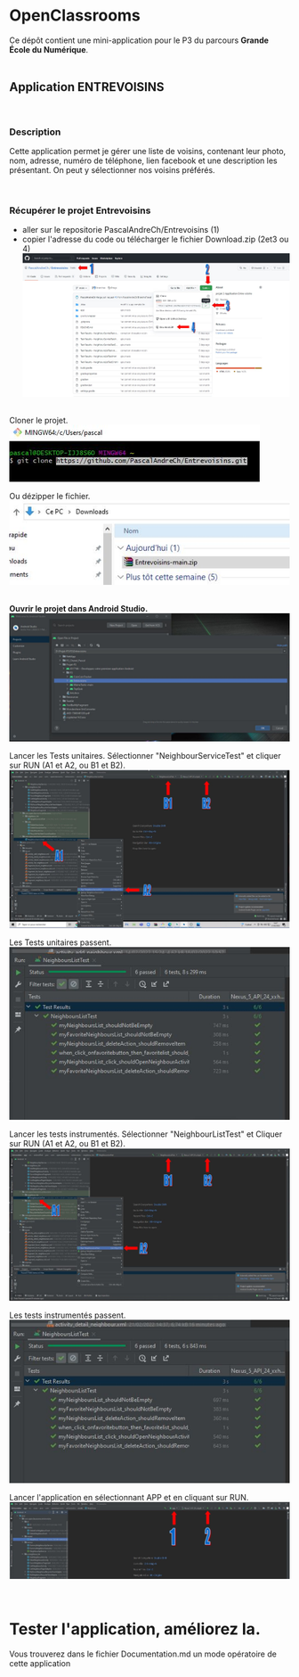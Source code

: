 # OpenClassrooms

Ce dépôt contient une mini-application pour le P3 du parcours **Grande École du Numérique**.  
![]()
## Application **ENTREVOISINS**
![]()
### Description
Cette application permet je gérer une liste de voisins, contenant leur photo, nom, adresse, numéro de téléphone, lien facebook et une description les présentant. On peut y sélectionner nos voisins préférés.  

![]()
### Récupérer le projet Entrevoisins
- aller sur le repositorie PascalAndreCh/Entrevoisins (1)
- copier l'adresse du code ou télécharger le fichier Download.zip (2et3 ou 4)
![](ImagesEntrevoisins/github.jpg) 
![]()

Cloner le projet.  
![](ImagesEntrevoisins/ent02.jpg)  

Ou dézipper le fichier.  
![](ImagesEntrevoisins/ent01.jpg)  
![]()


**Ouvrir le projet dans Android Studio.**
![](ImagesEntrevoisins/ent03.jpg)  

Lancer les Tests unitaires. Sélectionner "NeighbourServiceTest" et cliquer sur RUN (A1 et A2, ou B1 et B2).  
![](ImagesEntrevoisins/ent25.jpg)   

Les Tests unitaires passent.
![](ImagesEntrevoisins/ent26.jpg)  

Lancer les tests instrumentés. Sélectionner "NeighbourListTest" et Cliquer sur RUN (A1 et A2, ou B1 et B2).
![](ImagesEntrevoisins/ent27.jpg)  

Les tests instrumentés passent.
![](ImagesEntrevoisins/ent28.jpg)  

Lancer l'application en sélectionnant APP et en cliquant sur RUN.
![](ImagesEntrevoisins/ent04.jpg) 

![]()

**Tester l'application, améliorez la**.
=
Vous trouverez dans le fichier Documentation.md un mode opératoire de cette application


